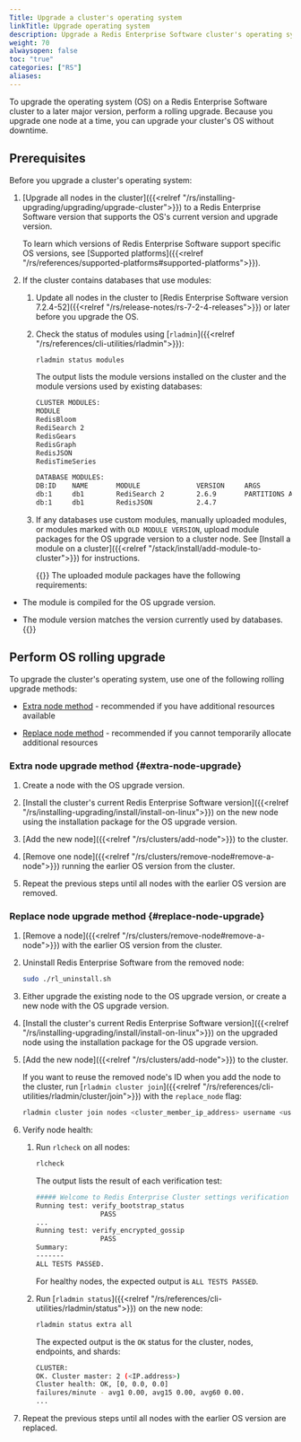 ```yaml
---
Title: Upgrade a cluster's operating system
linkTitle: Upgrade operating system
description: Upgrade a Redis Enterprise Software cluster's operating system to a later major version.
weight: 70
alwaysopen: false
toc: "true"
categories: ["RS"]
aliases: 
---
```


To upgrade the operating system (OS) on a Redis Enterprise Software cluster to a later major version, perform a rolling upgrade. Because you upgrade one node at a time, you can upgrade your cluster's OS without downtime.

## Prerequisites

Before you upgrade a cluster's operating system:

1. [Upgrade all nodes in the cluster]({{<relref "/rs/installing-upgrading/upgrading/upgrade-cluster">}}) to a Redis Enterprise Software version that supports the OS's current version and upgrade version.

    To learn which versions of Redis Enterprise Software support specific OS versions, see [Supported platforms]({{<relref "/rs/references/supported-platforms#supported-platforms">}}).

1. If the cluster contains databases that use modules:

    1. Update all nodes in the cluster to [Redis Enterprise Software version 7.2.4-52]({{<relref "/rs/release-notes/rs-7-2-4-releases">}}) or later before you upgrade the OS.

    1. Check the status of modules using [`rladmin`]({{<relref "/rs/references/cli-utilities/rladmin">}}):

        ```sh
        rladmin status modules
        ```

        The output lists the module versions installed on the cluster and the module versions used by existing databases:

        ```sh
        CLUSTER MODULES:
        MODULE                                                                      VERSION                            
        RedisBloom                                                                  2.6.3                              
        RediSearch 2                                                                2.8.4                              
        RedisGears                                                                  2.0.12                             
        RedisGraph                                                                  2.10.12                            
        RedisJSON                                                                   2.6.6                              
        RedisTimeSeries                                                             1.10.6                             

        DATABASE MODULES:
        DB:ID    NAME       MODULE              VERSION     ARGS                     STATUS                            
        db:1     db1        RediSearch 2        2.6.9       PARTITIONS AUTO          OK, OLD MODULE VERSION            
        db:1     db1        RedisJSON           2.4.7                                OK, OLD MODULE VERSION  
        ```

    1. If any databases use custom modules, manually uploaded modules, or modules marked with `OLD MODULE VERSION`, upload module packages for the OS upgrade version to a cluster node. See [Install a module on a cluster]({{<relref "/stack/install/add-module-to-cluster">}}) for instructions.

        {{<note>}}
The uploaded module packages have the following requirements:

- The module is compiled for the OS upgrade version.
    
- The module version matches the version currently used by databases.
        {{</note>}}

## Perform OS rolling upgrade

To upgrade the cluster's operating system, use one of the following rolling upgrade methods:

- [Extra node method](#extra-node-upgrade) - recommended if you have additional resources available

- [Replace node method](#replace-node-upgrade) - recommended if you cannot temporarily allocate additional resources

### Extra node upgrade method {#extra-node-upgrade}

1. Create a node with the OS upgrade version.

1. [Install the cluster's current Redis Enterprise Software version]({{<relref "/rs/installing-upgrading/install/install-on-linux">}}) on the new node using the installation package for the OS upgrade version.

1. [Add the new node]({{<relref "/rs/clusters/add-node">}})  to the cluster.

1. [Remove one node]({{<relref "/rs/clusters/remove-node#remove-a-node">}}) running the earlier OS version from the cluster.

1. Repeat the previous steps until all nodes with the earlier OS version are removed.

### Replace node upgrade method {#replace-node-upgrade}

1. [Remove a node]({{<relref "/rs/clusters/remove-node#remove-a-node">}}) with the earlier OS version from the cluster.

1. Uninstall Redis Enterprise Software from the removed node:

    ```sh
    sudo ./rl_uninstall.sh
    ```

1. Either upgrade the existing node to the OS upgrade version, or create a new node with the OS upgrade version.

1. [Install the cluster's current Redis Enterprise Software version]({{<relref "/rs/installing-upgrading/install/install-on-linux">}}) on the upgraded node using the installation package for the OS upgrade version.

1. [Add the new node]({{<relref "/rs/clusters/add-node">}}) to the cluster.

    If you want to reuse the removed node's ID when you add the node to the cluster, run [`rladmin cluster join`]({{<relref "/rs/references/cli-utilities/rladmin/cluster/join">}}) with the `replace_node` flag:

    ```sh
    rladmin cluster join nodes <cluster_member_ip_address> username <username> password <password> replace_node <node_id>
    ```

1. Verify node health:

    1. Run `rlcheck` on all nodes:

        ```sh
        rlcheck
        ```

        The output lists the result of each verification test:

        ```sh
        ##### Welcome to Redis Enterprise Cluster settings verification utility ####
        Running test: verify_bootstrap_status
		                PASS
        ...
        Running test: verify_encrypted_gossip
		                PASS
        Summary:
        -------
        ALL TESTS PASSED.
        ```

        For healthy nodes, the expected output is `ALL TESTS PASSED`.

    1. Run [`rladmin status`]({{<relref "/rs/references/cli-utilities/rladmin/status">}}) on the new node:

        ```sh
        rladmin status extra all
        ```

        The expected output is the `OK` status for the cluster, nodes, endpoints, and shards:

        ```sh
        CLUSTER:
        OK. Cluster master: 2 (<IP.address>)
        Cluster health: OK, [0, 0.0, 0.0]
        failures/minute - avg1 0.00, avg15 0.00, avg60 0.00.
        ...
        ```

1. Repeat the previous steps until all nodes with the earlier OS version are replaced.
